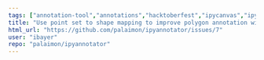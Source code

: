 ```yaml
---
tags: ["annotation-tool","annotations","hacktoberfest","ipycanvas","ipywidgets","labeling","labeling-tool","nbdev","voila"]
title: "Use point set to shape mapping to improve polygon annotation widget"
html_url: "https://github.com/palaimon/ipyannotator/issues/7"
user: "ibayer"
repo: "palaimon/ipyannotator"
---
```


